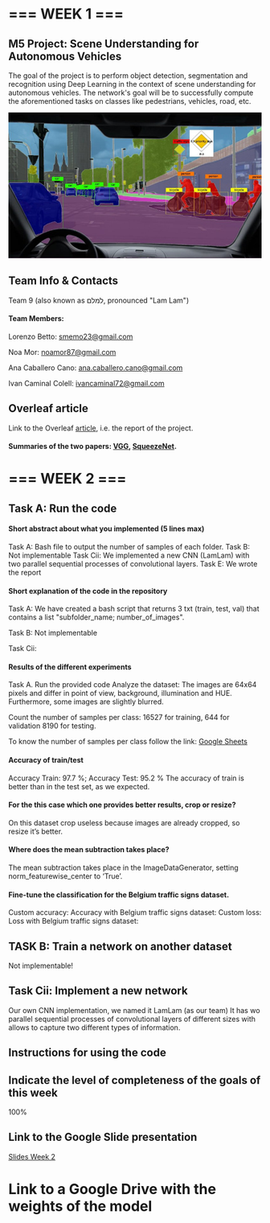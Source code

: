 # === WEEK 1 ===

## M5 Project: Scene Understanding for Autonomous Vehicles
The goal of the project is to perform object detection, segmentation and recognition using Deep Learning in the context of scene understanding for autonomous vehicles. The network's goal will be to successfully compute the aforementioned tasks on classes like pedestrians, vehicles, road, etc.

<p align="center">
<img src="https://github.com/BourbonCreams/mcv-m5/blob/master/imgs/introduction.jpg" width="600"/>
</p>

## Team Info & Contacts

Team 9 (also known as למלם, pronounced "Lam Lam")

#### Team Members:

Lorenzo Betto: smemo23@gmail.com

Noa Mor: noamor87@gmail.com

Ana Caballero Cano: ana.caballero.cano@gmail.com

Ivan Caminal Colell: ivancaminal72@gmail.com

## Overleaf article
Link to the Overleaf [article](https://www.overleaf.com/read/rwdjpbdgsbdk), i.e. the report of the project.


#### Summaries of the two papers: <a href="https://drive.google.com/open?id=1M0HRZNI0OJJiaiefAOT1j8ABFqY55E2JLAgv--reY1E">VGG</a>, <a href="https://drive.google.com/open?id=1eKTcFKF5oGYx-GdWhsLea28V4AF49iJHj9ZHYdvrcas">SqueezeNet</a>.


# === WEEK 2 ===

## Task A: Run the code
#### Short abstract about what you implemented (5 lines max)
Task A: Bash file to output the number of samples of each folder.
Task B: Not implementable
Task Cii: We implemented a new CNN (LamLam) with two parallel sequential processes of convolutional layers.
Task E: We wrote the report

#### Short explanation of the code in the repository
Task A:
We have created a bash script that returns 3 txt (train, test, val) that contains a list
"subfolder_name; number_of_images".

Task B: Not implementable

Task Cii:

#### Results of the different experiments
Task A. Run the provided code
Analyze the dataset: 
The images are 64x64 pixels and differ in point of view, background, illumination and HUE. Furthermore, some images are slightly blurred.

Count the number of samples per class:
16527 for training, 
644 for validation 
8190 for testing. 

To know the number of samples per class follow the link:
<a href="https://drive.google.com/open?id=1NHeXsCl0G7QeRQZ1zyJq4GQdM6JjK0EQ1RyuQMIPJic">Google Sheets</a>

#### Accuracy of train/test
Accuracy Train: 97.7 %;  Accuracy Test: 95.2 %
The accuracy of train is better  than in the test set, as we expected.

#### For the this case which one provides better results, crop or resize?
On this dataset crop useless because images are already cropped, so resize it’s better.

####  Where does the mean subtraction takes place?
The mean subtraction takes place in the ImageDataGenerator, setting norm_featurewise_center to ‘True’.

#### Fine-tune the classification for the Belgium traffic signs dataset.
Custom accuracy:		Accuracy with Belgium traffic signs dataset:
Custom loss:			  Loss with Belgium traffic signs dataset:


## TASK B: Train a network on another dataset
Not implementable!

## Task Cii: Implement a new network
Our own CNN implementation, we named it LamLam (as our team)
It has wo parallel sequential processes of convolutional layers of different sizes with allows to capture two different types of information.

## Instructions for using the code

## Indicate the level of completeness of the goals of this week 
100% 

## Link to the Google Slide presentation
<a href="https://drive.google.com/open?id=1xdwzScs1yIeNa9y7kvcai-PCpIQG_0BUL5POIirqQiM">Slides Week 2 </a>

# Link to a Google Drive with the weights of the model 


